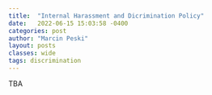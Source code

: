 ```yaml
---
title:  "Internal Harassment and Dicrimination Policy"
date:   2022-06-15 15:03:58 -0400
categories: post
author: "Marcin Peski"
layout: posts
classes: wide
tags: discrimination
---
```


TBA